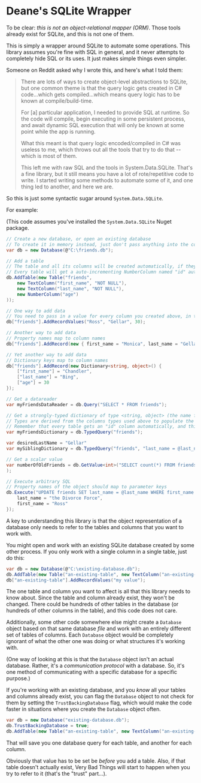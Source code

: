 ﻿# Deane's SQLite Wrapper

To be clear: _this is not an object-relational mapper (ORM)_. Those tools already exist for SQLite, and this is not one of them.

This is simply a wrapper around SQLite to automate some operations. This library assumes you're fine with SQL in general, and it never attempts to completely hide SQL or its uses. It just makes simple things even simpler.

Someone on Reddit asked why I wrote this, and here's what I told them:

>There are lots of ways to create object-level abstractions to SQLite, but one common theme is that the query logic gets created in C# code...which gets compiled...which means query logic has to be known at compile/build-time.
>
>For [a] particular application, I needed to provide SQL at runtime. So the code will compile, begin executing in some persistent process, and await dynamic SQL execution that will only be known at some point while the app is running.
>
>What this meant is that query logic encoded/compiled in C# was useless to me, which throws out all the tools that try to do that -- which is most of them.
>
>This left me with raw SQL and the tools in System.Data.SQLite. That's a fine library, but it still means you have a lot of rote/repetitive code to write. I started writing some methods to automate some of it, and one thing led to another, and here we are.

So this is just some syntactic sugar around `System.Data.SQLite`.

For example:

(This code assumes you've installed the `System.Data.SQLite` Nuget package.

```csharp
// Create a new database, or open an existing database
// To create it in memory instead, just don't pass anything into the constructor
var db = new Database(@"C:\friends.db");  

// Add a table
// The table and all its columns will be created automatically, if they don't already exist
// Every table will get a auto-incrementing NumberColumn named "id" automatically, unless 
db.AddTable(new Table("friends",
    new TextColumn("first_name", "NOT NULL"),
    new TextColumn("last_name", "NOT NULL"),
    new NumberColumn("age")
));

// One way to add data
// You need to pass in a value for every column you created above, in the same order
db["friends"].AddRecordValues("Ross", "Gellar", 30);

// Another way to add data
// Property names map to column names
db["friends"].AddRecord(new { first_name = "Monica", last_name = "Gellar", age = 28});

// Yet another way to add data
// Dictionary keys map to column names
db["friends"].AddRecord(new Dictionary<string, object>() {
    ["first_name"] = "Chandler",
    ["last_name"] = "Bing",
    ["age"] = 30
});

// Get a datareader
var myFriendsDataReader = db.Query("SELECT * FROM friends");

// Get a strongly-typed dictionary of type <string, object> (the name fields will be strings, the age field will be a long)
// Types are derived from the columns types used above to populate the table, NOT the actual underlying tables
// Remember that every table gets an "id" column automatically, and this will be returned as a long
var myFriendsDictionary = db.TypedQuery("friends");

var desiredLastName = "Gellar"
var mySiblingDictionary = db.TypedQuery("friends", "last_name = @last_name", "first_name ASC", new { last_name = desiredLastName });

// Get a scalar value
var numberOfOldFriends = db.GetValue<int>("SELECT count(*) FROM friends WHERE age = 30");
);

// Execute arbitrary SQL
// Property names of the object should map to parameter keys
db.Execute("UPDATE friends SET last_name = @last_name WHERE first_name = @first_name", new { 
    last_name = "the Divorce Force",
    first_name = "Ross"
});
```

A key to understanding this library is that the object representation of a database only needs to refer to the tables and columns that you want to work with.

You might open and work with an existing SQLite database created by some other process. If you only work with a single column in a single table, just do this:

```csharp
var db = new Database(@"C:\existing-database.db");
db.AddTable(new Table("an-existing-table", new TextColumn("an-existing-column")));
db["an-existing-table"].AddRecordValues("my value");
```

The one table and column you want to affect is all that this library needs to know about. Since the table and column already exist, they won't be changed. There could be hundreds of other tables in the database (or hundreds of other columns in the table), and this code does not care.

Additionally, some other code somewhere else might create a `Database` object based on that same database _file_ and work with an entirely different set of tables of columns. Each `Database` object would be completely ignorant of what the other one was doing or what structures it's working with.

(One way of looking at this is that the `Database` object isn't an actual database. Rather, it's a _communication protocol_ with a database. So, it's one method of communicating with a specific database for a specific purpose.)

If you're working with an existing database, and you _know_ all your tables and columns already exist, you can flag the `Database` object to not check for them by setting the `TrustBackingDatabase` flag, which would make the code faster in situations where you create the `Database` object often.

```csharp
var db = new Database("existing-database.db");
db.TrustBackingDatabase = true;
db.AddTable(new Table("an-existing-table", new TextColumn("an-existing-column")));
```

That will save you one database query for each table, and another for each column.

Obviously that value has to be set be _before_ you add a table. Also, if that table doesn't actually exist, Very Bad Things will start to happen when you try to refer to it (that's the "trust" part...).